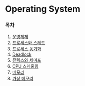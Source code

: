 # Operating System

### 목차
1. [운영체제](https://github.com/njh0317/Tech-interview/blob/main/OS/%EC%9A%B4%EC%98%81%EC%B2%B4%EC%A0%9C.md)
2. [프로세스와 스레드](https://github.com/njh0317/Tech-interview/blob/main/OS/%ED%94%84%EB%A1%9C%EC%84%B8%EC%8A%A4%EC%99%80%20%EC%8A%A4%EB%A0%88%EB%93%9C.md)
3. [프로세스 동기화](https://github.com/njh0317/Tech-interview/blob/main/OS/%ED%94%84%EB%A1%9C%EC%84%B8%EC%8A%A4%20%EB%8F%99%EA%B8%B0%ED%99%94.md)
4. [Deadlock](https://github.com/njh0317/Tech-interview/blob/main/OS/Deadlock.md)
5. [뮤텍스와 세마포](https://github.com/njh0317/Tech-interview/blob/main/OS/)
6. [CPU 스케줄링](https://github.com/njh0317/Tech-interview/blob/main/OS/CPU%20%EC%8A%A4%EC%BC%80%EC%A4%84%EB%A7%81.md)
7. [메모리]()
8. [가상 메모리]()

